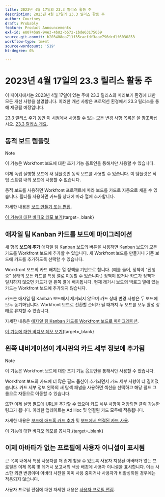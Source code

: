 ```yaml
---
title: 2023년 4월 17일의 23.3 릴리스 활동 주
description: 2023년 4월 17일의 23.3 릴리스 활동 주
author: Courtney
draft: Probably
feature: Product Announcements
exl-id: e8074ba9-94e3-4b82-b572-1bde63175059
source-git-commit: b203408ea711f35cacfdf3aae796dcd1f6030853
workflow-type: tm+mt
source-wordcount: '519'
ht-degree: 0%

---
```


# 2023년 4월 17일의 23.3 릴리스 활동 주

이 페이지에서는 2023년 4월 17일이 있는 주에 23.3 릴리스의 미리보기 환경에 대한 모든 개선 사항을 설명합니다. 이러한 개선 사항은 프로덕션 환경에서 23.3 릴리스를 통해 제공될 예정입니다.

23.3 릴리스 주기 동안 이 시점에서 사용할 수 있는 모든 변경 사항 목록은 을 참조하십시오. [23.3 릴리스 개요](/help/quicksilver/product-announcements/product-releases/23.3-release-activity/23-3-release-overview.md).

## 동적 보드 템플릿

>[!NOTE]
>
>이 기능은 Workfront 보드에 대한 초기 기능 옵트인을 통해서만 사용할 수 있습니다.

이제 독립 실행형 보드에 새 템플릿인 동적 보드를 사용할 수 있습니다. 이 템플릿은 작업 스트림 내의 보드에 사용할 수 없습니다.

동적 보드를 사용하면 Workfront 프로젝트에 따라 보드를 카드로 자동으로 채울 수 있습니다. 필터를 사용하면 카드를 상태에 따라 열에 추가합니다.

자세한 내용은 [보드 만들기 또는 편집](/help/quicksilver/agile/get-started-with-boards/create-edit-board.md).

[이 기능에 대한 비디오 데모 보기](https://video.tv.adobe.com/v/3418600/){target=_blank}

## 애자일 팀 Kanban 카드를 보드에 마이그레이션

새 항목 **보드에 추가** 애자일 팀 Kanban 보드의 버튼을 사용하면 Kanban 보드의 모든 카드를 Workfront 보드에 추가할 수 있습니다. 새 Workfront 보드를 만들거나 기존 보드에 카드를 추가하도록 선택할 수 있습니다.

Workfront 보드의 카드 배치는 열 정책을 기반으로 합니다. (예를 들어, 정책이 &quot;진행 중&quot; 상태의 모든 카드를 특정 열로 이동할 수 있습니다.) 정책이 없거나 카드가 정책과 일치하지 않으면 카드가 맨 왼쪽 열에 배치됩니다. 현재 레거시 보드의 백로그 열에 있는 카드는 Workfront 보드에 추가되지 않습니다.

카드는 애자일 팀 Kanban 보드에서 제거되지 않으며 카드 상태 변경 사항은 두 보드에 모두 동기화됩니다. Workfront 보드로 전환할 준비가 될 때까지 두 보드를 모두 활성 상태로 유지할 수 있습니다.

자세한 내용은 [애자일 팀 Kanban 카드를 Workfront 보드로 마이그레이션](/help/quicksilver/agile/use-boards-agile-planning-tools/migrate-kanban-cards-to-boards.md).

[이 기능에 대한 비디오 데모 보기](https://video.tv.adobe.com/v/3420425/){target=_blank}

## 왼쪽 내비게이션이 게시판의 카드 세부 정보에 추가됨

>[!NOTE]
>
>이 기능은 Workfront 보드에 대한 초기 기능 옵트인을 통해서만 사용할 수 있습니다.

Workfront 보드의 카드에 더 많은 필드 옵션이 추가되면서 카드 세부 사항이 더 길어졌습니다. 카드 세부 정보 왼쪽의 새 탐색 패널을 사용하면 섹션을 선택하고 해당 필드 그룹으로 자동으로 이동할 수 있습니다.

또한 이제 설명 필드에 URL을 추가할 수 있으며 카드 세부 사항이 저장되면 클릭 가능한 링크가 됩니다. 이러한 업데이트는 Ad Hoc 및 연결된 카드 모두에 적용됩니다.

자세한 내용은 [보드에 애드혹 카드 추가](/help/quicksilver/agile/get-started-with-boards/add-card-to-board.md) 및 [보드에서 연결된 카드 사용](/help/quicksilver/agile/get-started-with-boards/connected-cards.md).

[이 기능에 대한 비디오 데모를 봅니다.](https://video.tv.adobe.com/v/3418598/){target=_blank}

## 이제 아바타가 없는 프로필에 사용자 이니셜이 표시됨

큰 목록 내에서 특정 사용자를 더 쉽게 찾을 수 있도록 사용자 지정된 아바타가 없는 프로필은 이제 목록 및 레거시 보고서의 색상 배경에 사용자 이니셜을 표시합니다. 이는 사소한 외관 변경이며 아바타 사진을 이미 사용 중이거나 사용자가 비활성화된 경우에는 적용되지 않습니다.

사용자 프로필 편집에 대한 자세한 내용은 [사용자 프로필 편집](https://experienceleague.adobe.com/docs/workfront/using/administration-and-setup/add-users/create-manage-users/edit-a-users-profile.html?lang=en).



<!-- HTML you might need

Video link

[View a video demonstration of this feature](ADD URL){target=_blank}

Off-cycle note for weekly pages

>[!NOTE]
>
>Preview release: February 9, 2023; Planned Production release: February 23, 2023



-->
